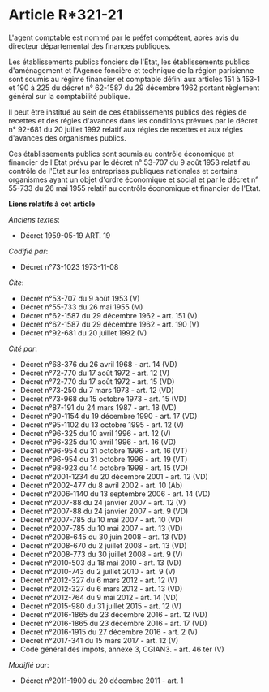 # Article R*321-21

L'agent comptable est nommé par le préfet compétent, après avis du directeur départemental des finances publiques. 

Les établissements publics fonciers de l'Etat, les établissements publics d'aménagement et l'Agence foncière et technique de
la région parisienne sont soumis au régime financier et comptable défini aux articles 151 à 153-1 et 190 à 225 du décret n°
62-1587 du 29 décembre 1962 portant règlement général sur la comptabilité publique. 

Il peut être institué au sein de ces établissements publics des régies de recettes et des régies d'avances dans les
conditions prévues par le décret n° 92-681 du 20 juillet 1992 relatif aux régies de recettes et aux régies d'avances des
organismes publics. 

Ces établissements publics sont soumis au contrôle économique et financier de l'Etat prévu par le décret n° 53-707 du 9 août
1953 relatif au contrôle de l'Etat sur les entreprises publiques nationales et certains organismes ayant un objet d'ordre
économique et social et par le décret n° 55-733 du 26 mai 1955 relatif au contrôle économique et financier de l'Etat.

**Liens relatifs à cet article**

_Anciens textes_:

  - Décret  1959-05-19 ART. 19

_Codifié par_:

  - Décret n°73-1023 1973-11-08

_Cite_:

  - Décret n°53-707 du 9 août 1953 (V)
  - Décret n°55-733 du 26 mai 1955 (M)
  - Décret n°62-1587 du 29 décembre 1962 - art. 151 (V)
  - Décret n°62-1587 du 29 décembre 1962 - art. 190 (V)
  - Décret n°92-681 du 20 juillet 1992 (V)

_Cité par_:

  - Décret n°68-376 du 26 avril 1968 - art. 14 (VD)
  - Décret n°72-770 du 17 août 1972 - art. 12 (V)
  - Décret n°72-770 du 17 août 1972 - art. 15 (VD)
  - Décret n°73-250 du 7 mars 1973 - art. 12 (VD)
  - Décret n°73-968 du 15 octobre 1973 - art. 15 (VD)
  - Décret n°87-191 du 24 mars 1987 - art. 18 (VD)
  - Décret n°90-1154 du 19 décembre 1990 - art. 17 (VD)
  - Décret n°95-1102 du 13 octobre 1995 - art. 12 (V)
  - Décret n°96-325 du 10 avril 1996 - art. 12 (V)
  - Décret n°96-325 du 10 avril 1996 - art. 16 (VD)
  - Décret n°96-954 du 31 octobre 1996 - art. 16 (VT)
  - Décret n°96-954 du 31 octobre 1996 - art. 19 (VT)
  - Décret n°98-923 du 14 octobre 1998 - art. 15 (VD)
  - Décret n°2001-1234 du 20 décembre 2001 - art. 12 (VD)
  - Décret n°2002-477 du 8 avril 2002 - art. 10 (Ab)
  - Décret n°2006-1140 du 13 septembre 2006 - art. 14 (VD)
  - Décret n°2007-88 du 24 janvier 2007 - art. 12 (V)
  - Décret n°2007-88 du 24 janvier 2007 - art. 9 (VD)
  - Décret n°2007-785 du 10 mai 2007 - art. 10 (VD)
  - Décret n°2007-785 du 10 mai 2007 - art. 13 (VD)
  - Décret n°2008-645 du 30 juin 2008 - art. 13 (VD)
  - Décret n°2008-670 du 2 juillet 2008 - art. 13 (VD)
  - Décret n°2008-773 du 30 juillet 2008 - art. 9 (V)
  - Décret n°2010-503 du 18 mai 2010 - art. 13 (VD)
  - Décret n°2010-743 du 2 juillet 2010 - art. 9 (V)
  - Décret n°2012-327  du 6 mars 2012 - art. 12 (V)
  - Décret n°2012-327  du 6 mars 2012 - art. 13 (VD)
  - Décret n°2012-764 du 9 mai 2012 - art. 14 (VD)
  - Décret n°2015-980 du 31 juillet 2015 - art. 12 (V)
  - Décret n°2016-1865 du 23 décembre 2016 - art. 12 (VD)
  - Décret n°2016-1865 du 23 décembre 2016 - art. 17 (VD)
  - Décret n°2016-1915 du 27 décembre 2016 - art. 2 (V)
  - Décret n°2017-341 du 15 mars 2017 - art. 12 (V)
  - Code général des impôts, annexe 3, CGIAN3. - art. 46 ter (V)

_Modifié par_:

  - Décret n°2011-1900 du 20 décembre 2011 - art. 1
